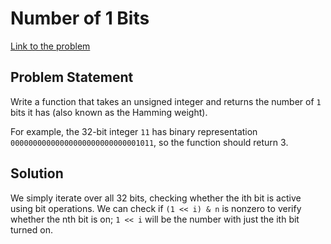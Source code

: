 # Number of 1 Bits

[Link to the problem](https://leetcode.com/problems/number-of-1-bits/)

## Problem Statement

Write a function that takes an unsigned integer and returns the number of `1` bits it has (also known as the Hamming weight).

For example, the 32-bit integer `11` has binary representation `00000000000000000000000000001011`, so the function should return 3.

## Solution

We simply iterate over all 32 bits, checking whether the ith bit is active using bit operations.  We can check if `(1 << i) & n` is nonzero to verify whether the nth bit is on; `1 << i` will be the number with just the ith bit turned on.
